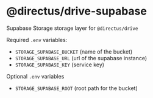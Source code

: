# @directus/drive-supabase

Supabase Storage storage layer for `@directus/drive`

Required `.env` variables:

- `STORAGE_SUPABASE_BUCKET` (name of the bucket)
- `STORAGE_SUPABASE_URL` (url of the supabase instance)
- `STORAGE_SUPABASE_KEY` (service key)

Optional `.env` variables

- `STORAGE_SUPABASE_ROOT` (root path for the bucket)
